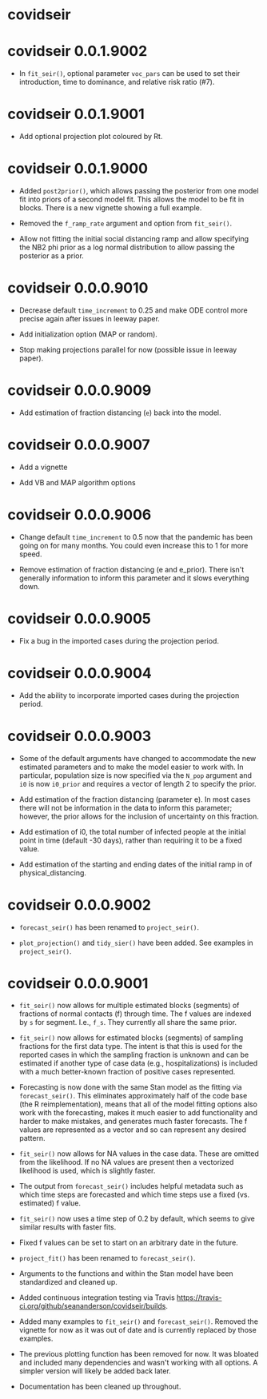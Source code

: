 # covidseir

# covidseir 0.0.1.9002

* In `fit_seir()`, optional parameter `voc_pars` can be used to set
  their introduction, time to dominance, and relative risk ratio (#7).

# covidseir 0.0.1.9001

* Add optional projection plot coloured by Rt.

# covidseir 0.0.1.9000

* Added `post2prior()`, which allows passing the posterior from one model fit
  into priors of a second model fit. This allows the model to be fit in blocks.
  There is a new vignette showing a full example.

* Removed the `f_ramp_rate` argument and option from `fit_seir()`.

* Allow not fitting the initial social distancing ramp and allow specifying the
  NB2 phi prior as a log normal distribution to allow passing the posterior as a
  prior.

# covidseir 0.0.0.9010

* Decrease default `time_increment` to 0.25 and make ODE control
  more precise again after issues in leeway paper.

* Add initialization option (MAP or random).

* Stop making projections parallel for now (possible issue in leeway paper).

# covidseir 0.0.0.9009

* Add estimation of fraction distancing (`e`) back into the model.

# covidseir 0.0.0.9007

* Add a vignette

* Add VB and MAP algorithm options

# covidseir 0.0.0.9006

* Change default `time_increment` to 0.5 now that the pandemic
  has been going on for many months. You could even increase this
  to 1 for more speed.

* Remove estimation of fraction distancing (e and e_prior). There isn't
  generally information to inform this parameter and it slows everything down.

# covidseir 0.0.0.9005

* Fix a bug in the imported cases during the projection period.

# covidseir 0.0.0.9004

* Add the ability to incorporate imported cases during the projection period.

# covidseir 0.0.0.9003

* Some of the default arguments have changed to accommodate the new
  estimated parameters and to make the model easier to work with. In particular,
  population size is now specified via the `N_pop` argument and `i0` is now
  `i0_prior` and requires a vector of length 2 to specify the prior.

* Add estimation of the fraction distancing (parameter e). In most cases there
  will not be information in the data to inform this parameter; however,
  the prior allows for the inclusion of uncertainty on this fraction.

* Add estimation of i0, the total number of infected people at the initial
  point in time (default -30 days), rather than requiring it to be a fixed value.

* Add estimation of the starting and ending dates of the initial ramp in of
  physical_distancing.

# covidseir 0.0.0.9002

* `forecast_seir()` has been renamed to `project_seir()`.

* `plot_projection()` and `tidy_sier()` have been added. See examples
  in `project_seir()`.

# covidseir 0.0.0.9001

* `fit_seir()` now allows for multiple estimated blocks (segments) of fractions
  of normal contacts (f) through time. The f values are indexed by `s` for
  segment. I.e., `f_s`. They currently all share the same prior.

* `fit_seir()` now allows for estimated blocks (segments) of sampling fractions
  for the first data type. The intent is that this is used for the reported
  cases in which the sampling fraction is unknown and can be estimated if
  another type of case data (e.g., hospitalizations) is included with a much
  better-known fraction of positive cases represented.

* Forecasting is now done with the same Stan model as the fitting via
  `forecast_seir()`. This eliminates approximately half of the code base (the
  R reimplementation), means that all of the model fitting options also work
  with the forecasting, makes it much easier to add functionality and harder to
  make mistakes, and generates much faster forecasts. The f values are
  represented as a vector and so can represent any desired pattern.

* `fit_seir()` now allows for NA values in the case data. These are omitted
  from the likelihood. If no NA values are present then a vectorized likelihood
  is used, which is slightly faster.

* The output from `forecast_seir()` includes helpful metadata such as which
  time steps are forecasted and which time steps use a fixed (vs. estimated)
  f value.

* `fit_seir()` now uses a time step of 0.2 by default, which seems to give
  similar results with faster fits.

* Fixed f values can be set to start on an arbitrary date in the future.

* `project_fit()` has been renamed to `forecast_seir()`.

* Arguments to the functions and within the Stan model have been standardized
  and cleaned up.

* Added continuous integration testing via Travis
  <https://travis-ci.org/github/seananderson/covidseir/builds>.

* Added many examples to `fit_seir()` and `forecast_seir()`. Removed the
  vignette for now as it was out of date and is currently replaced by those
  examples.

* The previous plotting function has been removed for now. It was bloated and
  included many dependencies and wasn't working with all options. A simpler
  version will likely be added back later.

* Documentation has been cleaned up throughout.


